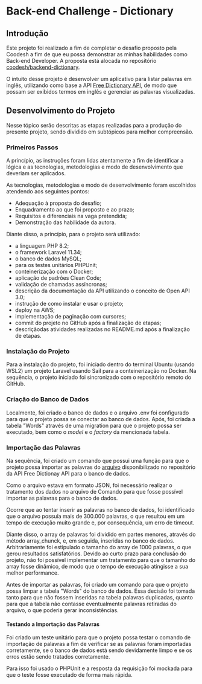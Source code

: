 # Back-end Challenge - Dictionary

## Introdução

Este projeto foi realizado a fim de completar o desafio proposto pela Coodesh a fim de que eu possa demonstrar as minhas habilidades como Back-end Developer. A proposta está alocada no repositório [coodesh/backend-dictionary](https://github.com/coodesh/backend-dictionary).

O intuito desse projeto é desenvolver um aplicativo para listar palavras em inglês, utilizando como base a API [Free Dictionary API](https://dictionaryapi.dev/), de modo que possam ser exibidos termos em inglês e gerenciar as palavras visualizadas.


## Desenvolvimento do Projeto

Nesse tópico serão descritas as etapas realizadas para a produção do presente projeto, sendo dividido em subtópicos para melhor compreensão.

### Primeiros Passos

A princípio, as instruções foram lidas atentamente a fim de identificar a lógica e as tecnologias, metodologias e modo de desenvolvimento que deveriam ser aplicados.

As tecnologias, metodologias e modo de desenvolvimento foram escolhidos atendendo aos seguintes pontos:
- Adequação à proposta do desafio;
- Enquadramento ao que foi proposto e ao prazo;
- Requisitos e diferenciais na vaga pretendida;
- Demonstração das habilidade da autora.

Diante disso, a princípio, para o projeto será utilizado:
- a linguagem PHP 8.2;
- o framework Laravel 11.34;
- o banco de dados MySQL;
- para os testes unitários PHPUnit;
- conteinerização com o Docker;
- aplicação de padrões Clean Code;
- validação de chamadas assíncronas;
- descrição da documentação da API utilizando o conceito de Open API 3.0;
- instrução de como instalar e usar o projeto;
- deploy na AWS;
- implementação de paginação com cursores;
- commit do projeto no GitHub após a finalização de etapas;
- descriçãodas atividades realizadas no README.md após a finalização de etapas.

### Instalação do Projeto

Para a instalação do projeto, foi iniciado dentro do terminal Ubuntu (usando WSL2) um projeto Laravel usando Sail para a conteinerização no Docker.
Na sequência, o projeto iniciado foi sincronizado com o repositório remoto do GitHub.

### Criação do Banco de Dados
Localmente, foi criado o banco de dados e o arquivo .env foi configurado para que o projeto possa se conectar ao banco de dados.
Após, foi criada a tabela "Words" através de uma migration para que o projeto possa ser executado, bem como o *model* e o *factory* da mencionada tabela.

### Importação das Palavras
Na sequência, foi criado um comando que possui uma função para que o projeto possa importar as palavras do [arquivo](https://raw.githubusercontent.com/dwyl/english-words/refs/heads/master/words_dictionary.json) disponibilizado no repositório da API Free Dictionay API para o banco de dados.

Como o arquivo estava em formato JSON, foi necessário realizar o tratamento dos dados no arquivo de Comando para que fosse possível importar as palavras para o banco de dados.

Ocorre que ao tentar inserir as palavras no banco de dados, foi identificado que o arquivo possuía mais de 300.000 palavras, o que resultou em um tempo de execução muito grande e, por consequência, um erro de timeout.

Diante disso, o array de palavras foi dividido em partes menores, através do método array_chunck, e, em seguida, inseridas no banco de dados. Arbitrariamente foi estipulado o tamanho do array de 1000 palavras, o que gerou resultados satisfatórios. Devido ao curto prazo para conclusão do projeto, não foi possível implementar um tratamento para que o tamanho do array fosse dinâmico, de modo que o tempo de execução atingisse a sua melhor performance.

Antes de importar as palavras, foi criado um comando para que o projeto possa limpar a tabela "Words" do banco de dados. Essa decisão foi tomada tanto para que não fossem inseridas na tabela palavras duplicadas, quanto para que a tabela não contasse eventualmente palavras retiradas do arquivo, o que poderia gerar inconsistências.

#### Testando a Importação das Palavras
Foi criado um teste unitário para que o projeto possa testar o comando de importação de palavras a fim de verificar se as palavras foram importadas corretamente, se o banco de dados está sendo devidamente limpo e se os erros estão sendo tratados corretamente.

Para isso foi usado o PHPUnit e a resposta da requisição foi mockada para que o teste fosse executado de forma mais rápida.
